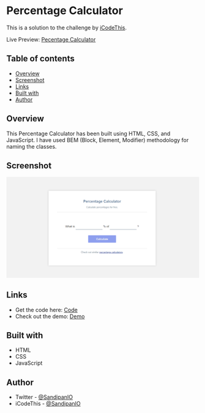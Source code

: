 # Percentage Calculator

This is a solution to the challenge by [iCodeThis](https://icodethis.com/).

Live Preview: [Pecentage Calculator](https://sandipan-percentage-calculator.netlify.app/)

## Table of contents

- [Overview](#overview)
- [Screenshot](#screenshot)
- [Links](#links)
- [Built with](#built-with)
- [Author](#author)

## Overview

This Percentage Calculator has been built using HTML, CSS, and JavaScript. I have used BEM (Block, Element, Modifier) methodology for naming the classes.

## Screenshot

![Desktop Version of Percentage Calculator](https://github.com/SandipanIO/iCodeThis-projects/blob/main/percentage-calculator/screenshots/percentage-calculator.png)

## Links

- Get the code here: [Code](https://github.com/SandipanIO/iCodeThis-projects/tree/main/percentage-calculator)
- Check out the demo: [Demo](https://sandipan-percentage-calculator.netlify.app/)


## Built with

- HTML
- CSS
- JavaScript

## Author

- Twitter - [@SandipanIO](https://www.twitter.com/SandipanIO)
- iCodeThis - [@SandipanIO](https://icodethis.com/SandipanIO)
